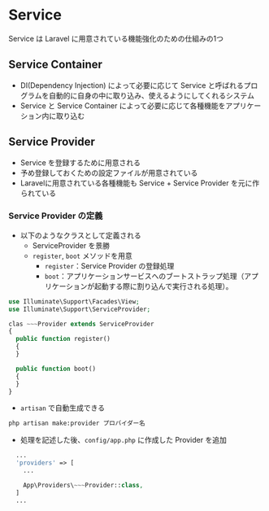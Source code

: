 # Service

Service は Laravel に用意されている機能強化のための仕組みの1つ

## Service Container

- DI(Dependency Injection) によって必要に応じて Service と呼ばれるプログラムを自動的に自身の中に取り込み、使えるようにしてくれるシステム
- Service と Service Container によって必要に応じて各種機能をアプリケーション内に取り込む

## Service Provider

- Service を登録するために用意される
- 予め登録しておくための設定ファイルが用意されている
- Laravelに用意されている各種機能も Service + Service Provider を元に作られている

### Service Provider の定義

- 以下のようなクラスとして定義される
  - ServiceProvider を景勝
  - `register`, `boot` メソッドを用意
    - `register`：Service Provider の登録処理
    - `boot`：アプリケーションサービスへのブートストラップ処理（アプリケーションが起動する際に割り込んで実行される処理）。

```php
use Illuminate\Support\Facades\View;
use Illuminate\Support\ServiceProvider;

clas ~~~Provider extends ServiceProvider
{
  public function register()
  {
  }

  public function boot()
  {
  }
}
```

- `artisan` で自動生成できる

```sh
php artisan make:provider プロバイダー名
```

- 処理を記述した後、`config/app.php` に作成した Provider を追加

```php
  ...
  'providers' => [
    ...

    App\Providers\~~~Provider::class,
  ]
  ...
```
